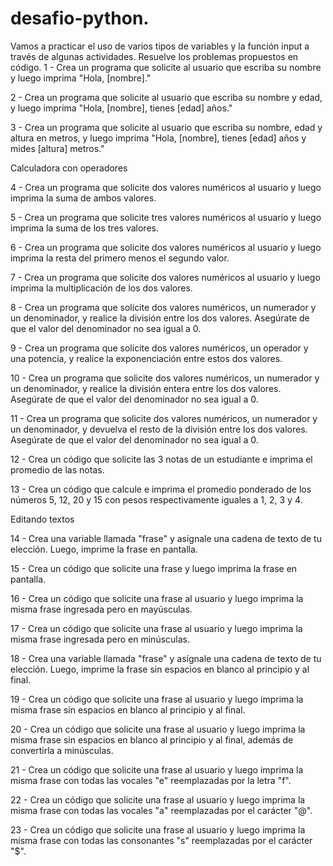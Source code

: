 # desafio-python.
Vamos a practicar el uso de varios tipos de variables y la función input a través de algunas actividades. Resuelve los problemas propuestos en código.
1 - Crea un programa que solicite al usuario que escriba su nombre y luego imprima "Hola, [nombre]."

2 - Crea un programa que solicite al usuario que escriba su nombre y edad, y luego imprima "Hola, [nombre], tienes [edad] años."

3 - Crea un programa que solicite al usuario que escriba su nombre, edad y altura en metros, y luego imprima "Hola, [nombre], tienes [edad] años y mides [altura] metros."

Calculadora con operadores

4 - Crea un programa que solicite dos valores numéricos al usuario y luego imprima la suma de ambos valores.

5 - Crea un programa que solicite tres valores numéricos al usuario y luego imprima la suma de los tres valores.

6 - Crea un programa que solicite dos valores numéricos al usuario y luego imprima la resta del primero menos el segundo valor.

7 - Crea un programa que solicite dos valores numéricos al usuario y luego imprima la multiplicación de los dos valores.

8 - Crea un programa que solicite dos valores numéricos, un numerador y un denominador, y realice la división entre los dos valores. Asegúrate de que el valor del denominador no sea igual a 0.

9 - Crea un programa que solicite dos valores numéricos, un operador y una potencia, y realice la exponenciación entre estos dos valores.

10 - Crea un programa que solicite dos valores numéricos, un numerador y un denominador, y realice la división entera entre los dos valores. Asegúrate de que el valor del denominador no sea igual a 0.

11 - Crea un programa que solicite dos valores numéricos, un numerador y un denominador, y devuelva el resto de la división entre los dos valores. Asegúrate de que el valor del denominador no sea igual a 0.

12 - Crea un código que solicite las 3 notas de un estudiante e imprima el promedio de las notas.

13 - Crea un código que calcule e imprima el promedio ponderado de los números 5, 12, 20 y 15 con pesos respectivamente iguales a 1, 2, 3 y 4.

Editando textos

14 - Crea una variable llamada "frase" y asígnale una cadena de texto de tu elección. Luego, imprime la frase en pantalla.

15 - Crea un código que solicite una frase y luego imprima la frase en pantalla.

16 - Crea un código que solicite una frase al usuario y luego imprima la misma frase ingresada pero en mayúsculas.

17 - Crea un código que solicite una frase al usuario y luego imprima la misma frase ingresada pero en minúsculas.

18 - Crea una variable llamada "frase" y asígnale una cadena de texto de tu elección. Luego, imprime la frase sin espacios en blanco al principio y al final.

19 - Crea un código que solicite una frase al usuario y luego imprima la misma frase sin espacios en blanco al principio y al final.

20 - Crea un código que solicite una frase al usuario y luego imprima la misma frase sin espacios en blanco al principio y al final, además de convertirla a minúsculas.

21 - Crea un código que solicite una frase al usuario y luego imprima la misma frase con todas las vocales "e" reemplazadas por la letra "f".

22 - Crea un código que solicite una frase al usuario y luego imprima la misma frase con todas las vocales "a" reemplazadas por el carácter "@".

23 - Crea un código que solicite una frase al usuario y luego imprima la misma frase con todas las consonantes "s" reemplazadas por el carácter "$".
